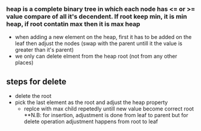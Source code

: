 ### heap is a complete binary tree in which each node has <= or >= value compare of all it's decendent. If root keep min, it is min heap, if root contatin max then it is max heap
- when adding a new element on the heap, first it has to be added on the leaf then adjust the nodes (swap with the parent untill it the value is greater than it's parent)
- we only can delete elment from the heap root (not from any other places)
## steps for delete
- delete the root
- pick the last element as the root and adjust the heap property
    - replce with max child repetedly untill new value become correct root
**N.B: for insertion, adjustment is done from leaf to parent but for delete operation adjustment happens from root to leaf 

